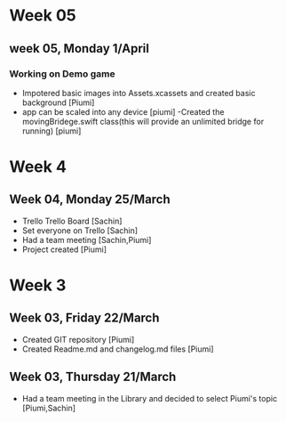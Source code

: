 
# Week 05

## week 05, Monday 1/April

### Working on Demo game

- Impotered basic images into Assets.xcassets and created basic background [Piumi]
- app can be scaled into any device [piumi]
-Created the movingBridege.swift class(this will provide an unlimited bridge for running) [piumi]

# Week 4

## Week 04, Monday 25/March
- Trello Trello Board [Sachin]
- Set everyone on Trello [Sachin]
- Had a team meeting [Sachin,Piumi]
- Project created [Piumi]

# Week 3

## Week 03, Friday 22/March
- Created GIT repository [Piumi]
- Created Readme.md and changelog.md files [Piumi]


## Week 03, Thursday 21/March
- Had a team meeting in the Library and decided to select Piumi's topic [Piumi,Sachin]

